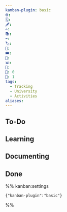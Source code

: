 ```yaml
---
kanban-plugin: basic
🌐: 
🗓️: 
🖋️: 
✍️: 
📚: 
⬅️: 
🏷️: 
🎫: 
🎟️: 
🔖: 
📊: 
🏁: 
🏹: 0
🎯: 1
tags:
  - Tracking
  - University
  - Activities
aliases:
---
```


## To-Do



## Learning



## Documenting



## Done



%% kanban:settings
```
{"kanban-plugin":"basic"}
```
%%